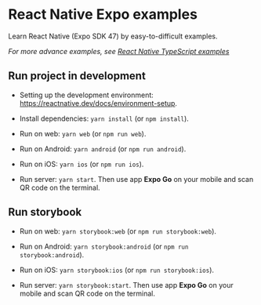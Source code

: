 # React Native Expo examples

Learn React Native (Expo SDK 47) by easy-to-difficult examples.

_For more advance examples, see [React Native TypeScript examples](https://github.com/robinhuy/react-native-typescript-examples)_

## Run project in development

- Setting up the development environment: https://reactnative.dev/docs/environment-setup.

- Install dependencies: `yarn install` (or `npm install`).

- Run on web: `yarn web` (or `npm run web`).

- Run on Android: `yarn android` (or `npm run android`).

- Run on iOS: `yarn ios` (or `npm run ios`).

- Run server: `yarn start`. Then use app **Expo Go** on your mobile and scan QR code on the terminal.

## Run storybook

- Run on web: `yarn storybook:web` (or `npm run storybook:web`).

- Run on Android: `yarn storybook:android` (or `npm run storybook:android`).

- Run on iOS: `yarn storybook:ios` (or `npm run storybook:ios`).

- Run server: `yarn storybook:start`. Then use app **Expo Go** on your mobile and scan QR code on the terminal.


